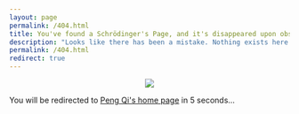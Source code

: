 ```yaml
---
layout: page
permalink: /404.html
title: You've found a Schrödinger's Page, and it's disappeared upon observation!
description: "Looks like there has been a mistake. Nothing exists here."
permalink: /404.html
redirect: true
---
```


<p style='text-align:center'>
<img src="{{ '/assets/img/SchrodingersCat.png' | relative_url }}" style='max-width:500px'>
</p>

<p>You will be redirected to <a href='://qipeng.me'>Peng Qi's home page</a> in 5 seconds...</p>
